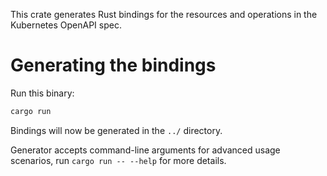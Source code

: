 This crate generates Rust bindings for the resources and operations in the Kubernetes OpenAPI spec.


# Generating the bindings

Run this binary:

```sh
cargo run
```

Bindings will now be generated in the `../` directory.

Generator accepts command-line arguments for advanced usage scenarios, run
`cargo run -- --help` for more details.
